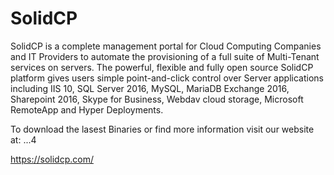 # SolidCP

SolidCP is a complete management portal for Cloud Computing Companies and IT Providers to automate the provisioning of a full suite of Multi-Tenant services on servers. The powerful, flexible and fully open source SolidCP platform gives users simple point-and-click control over Server applications including IIS 10, SQL Server 2016, MySQL, MariaDB Exchange 2016, Sharepoint 2016, Skype for Business, Webdav cloud storage, Microsoft RemoteApp and Hyper Deployments.

To download the lasest Binaries or find more information visit our website at: ...4

https://solidcp.com/
